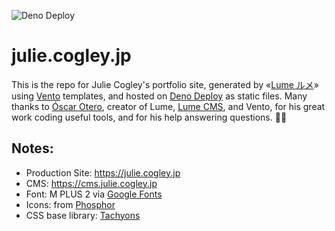 ![Deno Deploy](https://github.com/juliecogley/julie_portfolio/actions/workflows/deploy.yml/badge.svg)

# julie.cogley.jp

This is the repo for Julie Cogley's portfolio site, generated by
«[Lume ルメ](https://lume.land/)» using [Vento](https://vento.js.org/)
templates, and hosted on [Deno Deploy](https://deno.com/deploy) as static files.
Many thanks to [Óscar Otero](https://oscarotero.com/), creator of Lume,
[Lume CMS](https://lume.land/cms/), and Vento, for his great work coding useful
tools, and for his help answering questions. 🙏🏻

## Notes:

- Production Site: https://julie.cogley.jp
- CMS: https://cms.julie.cogley.jp
- Font: M PLUS 2 via
  [Google Fonts](https://fonts.google.com/specimen/M+PLUS+2?preview.text=%E3%82%B3%E3%82%B0%E3%83%AC%E3%83%BC%E7%8F%A0%E9%87%8C)
- Icons: from [Phosphor](https://phosphoricons.com/)
- CSS base library: [Tachyons](https://tachyons.io/)
